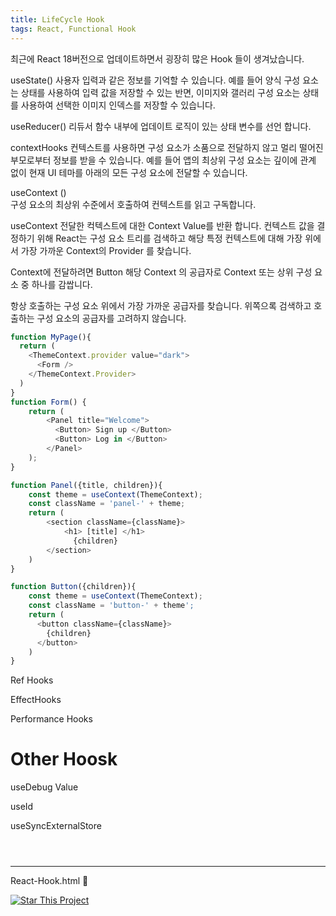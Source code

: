 ```yaml
---
title: LifeCycle Hook
tags: React, Functional Hook 
---
```


최근에 React 18버전으로 업데이트하면서 굉장히 많은 Hook 들이 생겨났습니다.


useState() 
사용자 입력과 같은 정보를 기억할 수 있습니다.
예를 들어 양식 구성 요소는 상태를 사용하여 입력 값을 저장할 수 있는 반면, 이미지와 갤러리 구성 요소는 상태를 사용하여 선택한 이미지 인덱스를 저장할 수 있습니다.


useReducer() 
리듀서 함수 내부에 업데이트 로직이 있는 상태 변수를 선언 합니다.

contextHooks 
컨텍스트를 사용하면 구성 요소가 소품으로 전달하지 않고 멀리 떨어진 부모로부터 정보를 받을 수 있습니다.
예를 들어 앱의 최상위 구성 요소는 깊이에 관계 없이 현재 UI 테마를 아래의 모든 구성 요소에 전달할 수 있습니다.


useContext ()  
구성 요소의 최상위 수준에서 호출하여 컨텍스트를 읽고 구독합니다.

useContext 전달한 컥텍스트에 대한 Context Value를 반환 합니다. 
컨텍스트 값을 결정하기 위해 React는 구성 요소 트리를 검색하고 해당 특정 컨텍스트에 대해 가장 위에서 가장 가까운 Context의 Provider 를 찾습니다.

Context에 전달하려면 Button 해당 Context 의 공급자로 Context 또는 상위 구성 요소 중 하나를 감쌉니다.

항상 호출하는 구성 요소 위에서 가장 가까운 공급자를 찾습니다. 위쪽으록 검색하고 호출하는 구성 요소의 공급자를 고려하지 않습니다.

```js 
function MyPage(){
  return (
    <ThemeContext.provider value="dark">
      <Form />
    </ThemeContext.Provider>
  )
}
function Form() {
    return (
        <Panel title="Welcome">
          <Button> Sign up </Button>
          <Button> Log in </Button>
        </Panel>
    );
}

function Panel({title, children}){
    const theme = useContext(ThemeContext);
    const className = 'panel-' + theme;
    return (
        <section className={className}>
            <h1> [title] </h1>
              {children}
        </section>
    )
}

function Button({children}){
    const theme = useContext(ThemeContext);
    const className = 'button-' + theme';
    return (
      <button className={className}>
        {children}
      </button>
    )
}
```

Ref Hooks 


EffectHooks 

Performance Hooks 


# Other Hoosk 

useDebug Value 

useId 

useSyncExternalStore

 
```



```




---

React-Hook.html :star2:

[![Star This Project](https://img.shields.io/github/stars/kitian616/jekyll-TeXt-theme.svg?label=Stars&style=social)](https://github.com/canyon920/)